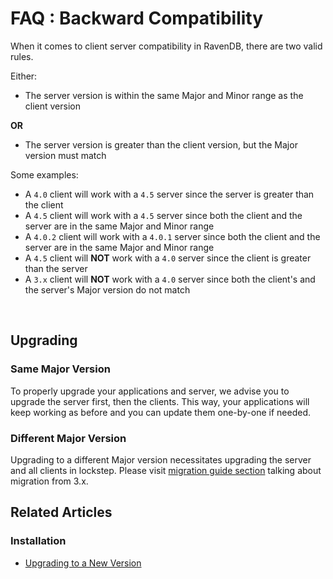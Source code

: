 # FAQ : Backward Compatibility

When it comes to client server compatibility in RavenDB, there are two valid rules. 

Either:

 * The server version is within the same Major and Minor range as the client version

**OR**

 * The server version is greater than the client version, but the Major version must match

Some examples:

 * A `4.0` client will work with a `4.5` server since the server is greater than the client
 * A `4.5` client will work with a `4.5` server since both the client and the server are in the same Major and Minor range
 * A `4.0.2` client will work with a `4.0.1` server since both the client and the server are in the same Major and Minor range
 * A `4.5` client will **NOT** work with a `4.0` server since the client is greater than the server
 * A `3.x` client will **NOT** work with a `4.0` server since both the client's and the server's Major version do not match

 <br />

## Upgrading

### Same Major Version

To properly upgrade your applications and server, we advise you to upgrade the server first, then the clients. This way, your applications will keep working as before and you can update them one-by-one if needed.

### Different Major Version

Upgrading to a different Major version necessitates upgrading the server and all clients in lockstep. Please visit [migration guide section](../../migration/client-api/introduction) talking about migration from 3.x.

## Related Articles

### Installation

- [Upgrading to a New Version](../../start/installation/upgrading-to-new-version)
